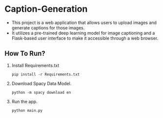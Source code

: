 # Caption-Generation
- This project is a web application that allows users to upload images and generate captions for those images. 
- It utilizes a pre-trained deep learning model for image captioning and a Flask-based user interface to make it accessible through a web browser.

## How To Run?
1. Install Requirements.txt

    `pip install -r Requirements.txt`
2. Download Spacy Data Model.

      `python -m spacy download en`

3. Run the app.

      `python main.py`